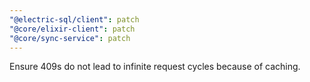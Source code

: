 ```yaml
---
"@electric-sql/client": patch
"@core/elixir-client": patch
"@core/sync-service": patch
---
```


Ensure 409s do not lead to infinite request cycles because of caching.
